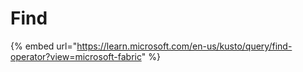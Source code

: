 # Find

{% embed url="https://learn.microsoft.com/en-us/kusto/query/find-operator?view=microsoft-fabric" %}

